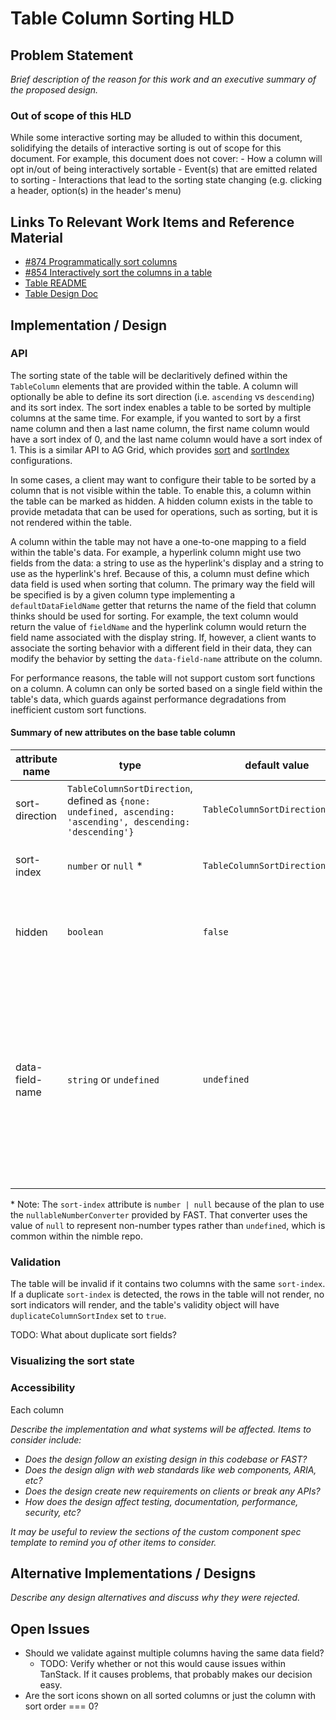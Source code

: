 # Table Column Sorting HLD

## Problem Statement

*Brief description of the reason for this work and an executive summary of the proposed design.*

### Out of scope of this HLD

While some interactive sorting may be alluded to within this document, solidifying the details of interactive sorting is out of scope for this document. For example, this document does not cover:
    - How a column will opt in/out of being interactively sortable
    - Event(s) that are emitted related to sorting
    - Interactions that lead to the sorting state changing (e.g. clicking a header, option(s) in the header's menu)

## Links To Relevant Work Items and Reference Material

-   [#874 Programmatically sort columns](https://github.com/ni/nimble/issues/874)
-   [#854 Interactively sort the columns in a table](https://github.com/ni/nimble/issues/854)
-   [Table README](./README.md)
-   [Table Design Doc](https://xd.adobe.com/view/5b476816-dad1-4671-b20a-efe796631c72-0e14/screen/d389dc1e-da4f-4a63-957b-f8b3cc9591b4/specs/)

## Implementation / Design

### API

The sorting state of the table will be declaritively defined within the `TableColumn` elements that are provided within the table. A column will optionally be able to define its sort direction (i.e. `ascending` vs `descending`) and its sort index. The sort index enables a table to be sorted by multiple columns at the same time. For example, if you wanted to sort by a first name column and then a last name column, the first name column would have a sort index of 0, and the last name column would have a sort index of 1. This is a similar API to AG Grid, which provides [sort](https://www.ag-grid.com/javascript-data-grid/column-state/#reference-ColumnStateParams-sort) and [sortIndex](https://www.ag-grid.com/javascript-data-grid/column-state/#reference-ColumnStateParams-sortIndex) configurations.

In some cases, a client may want to configure their table to be sorted by a column that is not visible within the table. To enable this, a column within the table can be marked as hidden. A hidden column exists in the table to provide metadata that can be used for operations, such as sorting, but it is not rendered within the table.

A column within the table may not have a one-to-one mapping to a field within the table's data. For example, a hyperlink column might use two fields from the data: a string to use as the hyperlink's display and a string to use as the hyperlink's href. Because of this, a column must define which data field is used when sorting that column. The primary way the field will be specified is by a given column type implementing a `defaultDataFieldName` getter that returns the name of the field that column thinks should be used for sorting. For example, the text column would return the value of `fieldName` and the hyperlink column would return the field name associated with the display string. If, however, a client wants to associate the sorting behavior with a different field in their data, they can modify the behavior by setting the `data-field-name` attribute on the column.

For performance reasons, the table will not support custom sort functions on a column. A column can only be sorted based on a single field within the table's data, which guards against performance degradations from inefficient custom sort functions.

#### Summary of new attributes on the base table column
| attribute name | type | default value | description |
| -- | -- | -- | -- |
| sort-direction | `TableColumnSortDirection`, defined as `{none: undefined, ascending: 'ascending', descending: 'descending'}` | `TableColumnSortDirection.none` | The direction the column is sorted |
| sort-index | `number` or `null` * | `TableColumnSortDirection.none` | The direction the column is sorted |
| hidden | `boolean` | `false` | When set to true, do not render the column as part of the table |
| data-field-name | `string` or `undefined` | `undefined` | Set by a client to override the default sorting behavior of a column. When set, the data field specified by this attribute will be used when sorting the column. |

\* Note: The `sort-index` attribute is `number | null` because of the plan to use the `nullableNumberConverter` provided by FAST. That converter uses the value of `null` to represent non-number types rather than `undefined`, which is common within the nimble repo.

### Validation

The table will be invalid if it contains two columns with the same `sort-index`. If a duplicate `sort-index` is detected, the rows in the table will not render, no sort indicators will render, and the table's validity object will have `duplicateColumnSortIndex` set to `true`.

TODO: What about duplicate sort fields?

### Visualizing the sort state

### Accessibility

Each column 

*Describe the implementation and what systems will be affected. Items to consider include:*
   - *Does the design follow an existing design in this codebase or FAST?*
   - *Does the design align with web standards like web components, ARIA, etc?*
   - *Does the design create new requirements on clients or break any APIs?*
   - *How does the design affect testing, documentation, performance, security, etc?*

*It may be useful to review the sections of the custom component spec template to remind you of other items to consider.*

## Alternative Implementations / Designs

*Describe any design alternatives and discuss why they were rejected.*

## Open Issues

-   Should we validate against multiple columns having the same data field?
    -   TODO: Verify whether or not this would cause issues within TanStack. If it causes problems, that probably makes our decision easy.
-   Are the sort icons shown on all sorted columns or just the column with sort order === 0?